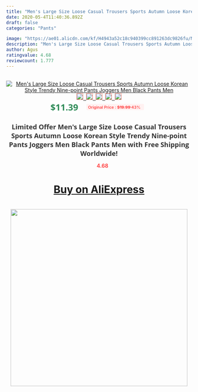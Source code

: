 ```yaml
---
title: "Men's Large Size Loose Casual Trousers Sports Autumn Loose Korean Style Trendy Nine-point Pants Joggers Men Black Pants Men"
date: 2020-05-4T11:40:36.892Z
draft: false
categories: "Pants"

image: "https://ae01.alicdn.com/kf/H4943a52c18c940399cc891263dc9826fu/Men-s-Large-Size-Loose-Casual-Trousers-Sports-Autumn-Loose-Korean-Style-Trendy-Nine-point-Pants.jpg"
description: "Men's Large Size Loose Casual Trousers Sports Autumn Loose Korean Style Trendy Nine-point Pants Joggers Men Black Pants Men"
author: Agus
ratingvalue: 4.68
reviewcount: 1.777
---
```

<br>
<div style="text-align: center;">
<a href="https://s.click.aliexpress.com/e/_AXq6dX" target="_blank" rel="nofollow noopener noreferrer"><img alt="Men's Large Size Loose Casual Trousers Sports Autumn Loose Korean Style Trendy Nine-point Pants Joggers Men Black Pants Men" class="magnifier-image" src="https://ae01.alicdn.com/kf/H4943a52c18c940399cc891263dc9826fu/Men-s-Large-Size-Loose-Casual-Trousers-Sports-Autumn-Loose-Korean-Style-Trendy-Nine-point-Pants.jpg_640x640.jpg">
<br>
<img style="border:1px solid salmon" src="https://ae01.alicdn.com/kf/H4943a52c18c940399cc891263dc9826fu/Men-s-Large-Size-Loose-Casual-Trousers-Sports-Autumn-Loose-Korean-Style-Trendy-Nine-point-Pants.jpg_120x120.jpg">&nbsp;&nbsp;<img style="border:1px solid salmon" src="https://ae01.alicdn.com/kf/H6a4b3450549d45c099814e8a65df49aa6/Men-s-Large-Size-Loose-Casual-Trousers-Sports-Autumn-Loose-Korean-Style-Trendy-Nine-point-Pants.jpg_120x120.jpg">&nbsp;&nbsp;<img style="border:1px solid salmon" src="https://ae01.alicdn.com/kf/He180daee6cbd4d758c087fc946280297w/Men-s-Large-Size-Loose-Casual-Trousers-Sports-Autumn-Loose-Korean-Style-Trendy-Nine-point-Pants.jpg_120x120.jpg">&nbsp;&nbsp;<img style="border:1px solid salmon" src="https://ae01.alicdn.com/kf/Hc8a85f592ade476393e3dae88c5a3678q/Men-s-Large-Size-Loose-Casual-Trousers-Sports-Autumn-Loose-Korean-Style-Trendy-Nine-point-Pants.jpg_120x120.jpg">&nbsp;&nbsp;<img style="border:1px solid salmon" src="https://ae01.alicdn.com/kf/H052de7c26ac3494d9e7d356e2292dd04x/Men-s-Large-Size-Loose-Casual-Trousers-Sports-Autumn-Loose-Korean-Style-Trendy-Nine-point-Pants.jpg_120x120.jpg"></a></div><br0>
<div style="text-align: center;"><span style="background-color: white; border: 0px; box-sizing: border-box; color: seagreen; display: inline-block; font-family: &quot;open sans&quot; , &quot;arial&quot; , &quot;helvetica&quot; , sans-serif , &quot;heiti&quot;; font-size: 24px; font-stretch: inherit; font-weight: 700; line-height: inherit; margin: 0px 10px 0px 0px; padding: 0px; vertical-align: middle;">$11.39 </span>
<span style="background: rgb(255 , 241 , 241); border-radius: 3px; border: 0px; box-sizing: border-box; color: #ff4747; display: inline-block; font-family: inherit; font-size: 12px; font-stretch: inherit; font-style: inherit; font-variant: inherit; font-weight: 600; line-height: inherit; margin: 0px; padding: 2px 5px; transform: scale(0.9); vertical-align: middle;">Original Price : <b style="text-decoration: line-through;">$19.99 </b> 43%&nbsp;&nbsp;</span></div>
<h1 style="color: #333333; display: inline-block; font-family: &quot;open sans&quot; , &quot;arial&quot; , &quot;helvetica&quot; , sans-serif , &quot;heiti&quot;; font-size: 18px; font-stretch: inherit; font-weight: 700; text-align: center;">Limited Offer Men's Large Size Loose Casual Trousers Sports Autumn Loose Korean Style Trendy Nine-point Pants Joggers Men Black Pants Men with Free Shipping Worldwide!</h1>
<div style="color: #ff4747; text-align: center;">
<img src="https://4.bp.blogspot.com/-M0ZcTcb-5uY/XleCXlxnR4I/AAAAAAAAAEc/OrjgMkXV1oMQFaCRZj5HQwOCBcu3w1FegCPcBGAYYCw/s1600/star.png" style="height: 15px;">&nbsp;<b>4.68</b></div>
<div class="button_cont" align="center"><a class="buynow_a" href="https://s.click.aliexpress.com/e/_AXq6dX" target="_blank" rel="nofollow noopener noreferrer"><H1>Buy on AliExpress</H1></a></div><br>
<div class="separator" style="clear: both; text-align: center;">
<img src="https://lh3.googleusercontent.com/-pTy5HemUv9M/XlePHvY0dAI/AAAAAAAAAE4/0nX5iRUoIWY8eMW9Dpxeirr157OZliDIgCLcBGAsYHQ/s1600/badge.gif" width="480">
</div>
